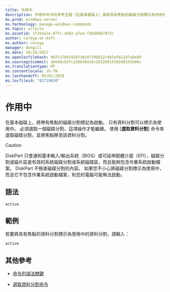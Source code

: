 ```yaml
---
title: 作用中
description: 作用中命令的參考主題（在基本磁碟上）會將具有焦點的磁碟分割標示為作用中。
ms.prod: windows-server
ms.technology: manage-windows-commands
ms.topic: article
ms.assetid: 1f25da2e-87fc-4392-a7ee-f38d09b7873c
author: coreyp-at-msft
ms.author: coreyp
manager: dongill
ms.date: 10/16/2017
ms.openlocfilehash: 997c57b93434738c87396812c9b5e5b12d7a8e89
ms.sourcegitcommit: ab64dc83fca28039416c26226815502d0193500c
ms.translationtype: MT
ms.contentlocale: zh-TW
ms.lasthandoff: 05/01/2020
ms.locfileid: "82719020"
---
```

# <a name="active"></a>作用中

在基本磁碟上，將帶有焦點的磁碟分割標記為啟動。 只有資料分割可以標示為使用中。 必須選取一個磁碟分割，這項操作才能繼續。 使用 [**選取資料分割**] 命令來選取磁碟分割，並將焦點移至該資料分割。

> [!CAUTION]
> DiskPart 只會通知基本輸入/輸出系統（BIOS）或可延伸韌體介面（EFI），磁碟分割或磁片區是有效的系統磁碟分割或系統磁碟區，而且能夠包含作業系統啟動檔案。 DiskPart 不檢查磁碟分割的內容。 如果您不小心將磁碟分割標示為使用中，而且它不包含作業系統啟動檔案，則您的電腦可能無法啟動。

## <a name="syntax"></a>語法

```
active
```

## <a name="examples"></a>範例

若要將具有焦點的資料分割標示為使用中的資料分割，請輸入：

```
active
```

## <a name="additional-references"></a>其他參考

- [命令列語法關鍵](command-line-syntax-key.md)

- [選取資料分割命令](select-partition.md)
